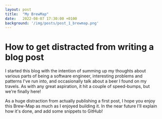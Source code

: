 ```yaml
---
layout: post
title:  "My BrewMap"
date:   2022-08-07 17:30:00 +0100
background: '/img/posts/post_1_brewmap.png'
---
```


# How to get distracted from writing a blog post

I started this blog with the intention of summing up my thoughts about various
parts of being a software engineer, interesting problems and patterns I've run into,
and occasionally talk about a beer I found on my travels. As with any great aspiration, 
it hit a couple of speed-bumps, but we're finally here! 

As a huge distraction from actually publishing a first post, I hope you enjoy
this Brew-Map as much as I enjoyed building it. In the near future I'll explain how it's done,
and add some snippets to GitHub!


<html lang="en">
  <div id="googleMap" style="width: 500px; height: 400px;"></div>

  <script>
    function myMap() {
      var mydata = {{site.data.untappd | jsonify}}
      // console.log(mydata); 

      var mapProp= {
            zoom: 3,
            center: new google.maps.LatLng(51.47, 0.00),
            mapTypeId: google.maps.MapTypeId.ROADMAP
          };
  
      var map = new google.maps.Map(document.getElementById("googleMap"),mapProp);
  
      var infowindow = new google.maps.InfoWindow();
  
      var marker, i;
  
      for (i = 0; i < mydata.length; i++) {
        // Terrible code to add fuzziness to a point's location - by ~1m.
        // This helps when displaying multiple drinks in a single location
        // See https://gis.stackexchange.com/questions/25877/generating-random-locations-nearby
        var r = 1/111300; 
        var y0 = parseFloat(mydata[i]["venue_lat"]);
        var x0 = parseFloat(mydata[i]["venue_lng"]);
        var u = Math.random();
        var v = Math.random();
        var w = r * Math.sqrt(u);
        var t = 2 * Math.PI * v;
        var x = w * Math.cos(t);
        var y1 = w * Math.sin(t);
        var x1 = x / Math.cos(y0);

        newY = y0 + y1
        newX = x0 + x1

        marker = new google.maps.Marker({
          position: new google.maps.LatLng(newY, newX),
          map: map
        });
  
      google.maps.event.addListener(marker, 'click', (function (marker, i) {
        return function () {
          beerName = mydata[i]["beer_name"]
          beerUrl = mydata[i]["beer_url"]
          venueName = mydata[i]["venue_name"]
          brewery = mydata[i]["brewery_name"]
          breweryUrl = mydata[i]["brewery_url"]
          checkinUrl = mydata[i]["checkin_url"]
          checkinImg = mydata[i]["photo_url"]
          createdAt = mydata[i]["created_at"]
          content = 
                 '<div id="content">' +
                 '<a href="'+beerUrl+'">'+beerName+'</a> by <a href="'+breweryUrl+'">'+brewery+'</a>' + 
                 '<br>Venue - '+venueName + 
                 '<br><a href="'+checkinUrl+'">Check-In - ' + createdAt + '</a>' +
                 '<br><img src="'+checkinImg+'" width="100" height="auto">' + 
                 '</div>';
          infowindow.setContent(content);
          infowindow.open(map, marker);
        }
      })(marker, i));
    }
  }
  </script>

  <script src="https://maps.googleapis.com/maps/api/js?key=AIzaSyDWEYdTqtEEZSQQygAtWpTEUqchtkHpLNo&callback=myMap"></script>
</html>
